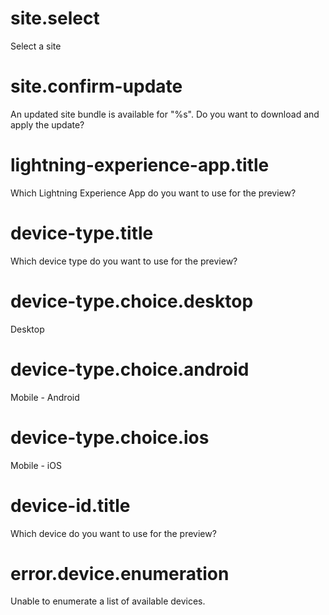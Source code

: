 # site.select

Select a site

# site.confirm-update

An updated site bundle is available for "%s". Do you want to download and apply the update?

# lightning-experience-app.title

Which Lightning Experience App do you want to use for the preview?

# device-type.title

Which device type do you want to use for the preview?

# device-type.choice.desktop

Desktop

# device-type.choice.android

Mobile - Android

# device-type.choice.ios

Mobile - iOS

# device-id.title

Which device do you want to use for the preview?

# error.device.enumeration

Unable to enumerate a list of available devices.
